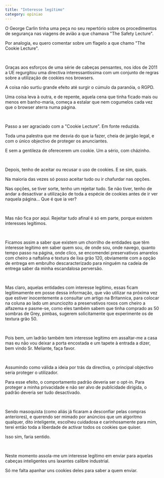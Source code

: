 ```yaml
---
title: "Interesse legítimo"
category: opiniao
---
```


O George Carlin tinha uma peça no seu repertório sobre os procedimentos de segurança nas viagens de avião a que chamava "The Safety Lecture".

Por analogia, eu quero comentar sobre um flagelo a que chamo "The Cookie Lecture".

<br />

Graças aos esforços de uma série de cabeças pensantes, nos idos de 2011 a UE regurgitou uma directiva interessantíssima com um conjunto de regras sobre a utilização de cookies nos browsers.

A coisa não surtiu grande efeito até surgir o cúmulo da paranóia, o RGPD.

Uma coisa leva à outra, e de repente, aquela cena que tinha ficado mais ou menos em banho-maria, começa a estalar que nem cogumelos cada vez que o browser aterra numa página.

<br />

Passo a ser agraciado com a "Cookie Lecture". Em fonte reduzida.

Toda uma palestra que me desvia do que ia fazer, cheia de jargão legal, e com o único objectivo de proteger os anunciantes. 

E sem a gentileza de oferecerem um cookie. Um a sério, com cházinho.

<br />

Depois, tenho de aceitar ou recusar o uso de cookies. E se sim, quais.

Na maioria das vezes só posso aceitar tudo ou ir chafurdar nas opções.

Nas opções, se tiver sorte, tenho um rejeitar tudo. Se não tiver, tenho de andar a desactivar a utilização de toda a espécie de cookies antes de ir ver naquela página... Que é que ia ver?

<br />

Mas não fica por aqui. Rejeitar tudo afinal é só em parte, porque existem interesses legítimos.

<br />

Ficamos assim a saber que existem um chorrilho de entidades que têm interesse legítimo em saber quem sou, de onde sou, onde navego, quanto tempo passo na página, onde clico, se encomendei preservativos amarelos com cheiro a naftalina e textura de lixa grão 120, obviamente com a opção de entrega em embrulho descaracterizado para ninguém na cadeia de entrega saber da minha escandalosa perversão.

<br />

Mas claro, aquelas entidades com interesse legítimo, essas ficam legitimamente em posse dessa informação, que vão utilizar na próxima vez que estiver inocentemente a consultar um artigo na Britannica, para colocar na coluna ao lado um anunciozito a preservativos roxos com cheiro a alfazema e pasme-se, como eles também sabem que tinha comprado as 50 sombras de Grey, pimbas, sugerem solicitamente que experimente os de textura grão 50.

<br />

Pois bem, um ladrão também tem interesse legítimo em assaltar-me a casa mas eu não vou deixar a porta encostada e um tapete à entrada a dizer, bem vindo Sr. Meliante, faça favor.

<br />

Assumindo como válida a ideia por trás da directiva, o principal objectivo seria proteger o utilizador.

Para esse efeito, o comportamento padrão deveria ser o opt-in. Para proteger a minha privacidade e não ser alvo de publicidade dirigida, o padrão deveria ser tudo desactivado.

<br />

Sendo masoquista (como aliás já ficaram a desconfiar pelas compras anteriores), e querendo ser mimado por anúncios que um algoritmo qualquer, dito inteligente, escolheu cuidadosa e carinhosamente para mim, terei então toda a liberdade de activar todos os cookies que quiser.

Isso sim, faria sentido.

<br />

Neste momento assola-me um interesse legítimo em enviar para aquelas cabeças inteligentes uns laxantes calibre industrial.

Só me falta apanhar uns cookies deles para saber a quem enviar.
